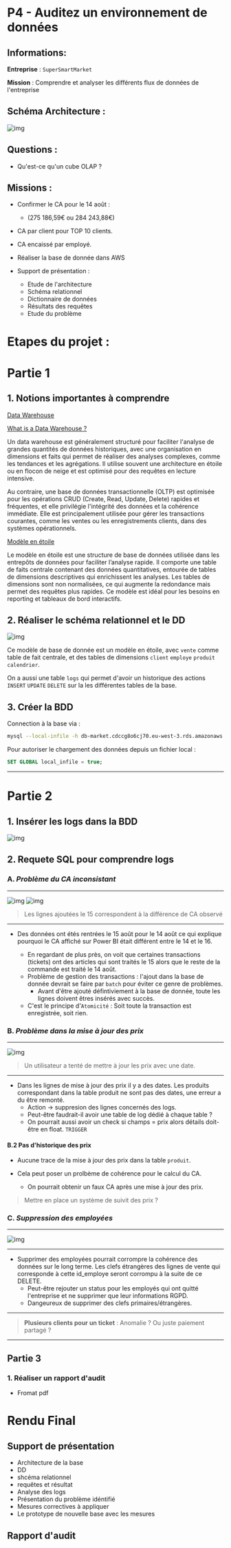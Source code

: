 # P4 - Auditez un environnement de données

## Informations: 

**Entreprise** : `SuperSmartMarket`

**Mission** : Comprendre et analyser les différents flux de données de l'entreprise

## Schéma Architecture :

![img](img/schema_architecture.jpg)

## Questions :

* Qu'est-ce qu'un cube OLAP ?


## Missions :

* Confirmer le CA pour le 14 août :
  * (275 186,59€ ou 284 243,88€)
* CA par client pour TOP 10 clients.
* CA encaissé par employé.

* Réaliser la base de donnée dans AWS

* Support de présentation :
  * Etude de l'architecture
  * Schéma relationnel
  * Dictionnaire de données
  * Résultats des requêtes
  * Etude du problème

# Etapes du projet :

# Partie 1

## 1. Notions importantes à comprendre

[Data Warehouse](https://fr.wikipedia.org/wiki/Entrep%C3%B4t_de_donn%C3%A9es)

[What is a Data Warehouse ?](https://www.startdataengineering.com/post/what-is-a-data-warehouse/)

Un data warehouse est généralement structuré pour faciliter l'analyse de grandes quantités de données historiques, avec une organisation en dimensions et faits qui permet de réaliser des analyses complexes, comme les tendances et les agrégations. Il utilise souvent une architecture en étoile ou en flocon de neige et est optimisé pour des requêtes en lecture intensive.

Au contraire, une base de données transactionnelle (OLTP) est optimisée pour les opérations CRUD (Create, Read, Update, Delete) rapides et fréquentes, et elle privilégie l'intégrité des données et la cohérence immédiate. Elle est principalement utilisée pour gérer les transactions courantes, comme les ventes ou les enregistrements clients, dans des systèmes opérationnels.

[Modèle en étoile](https://openclassrooms.com/fr/courses/7110891-realisez-des-dashboards-avec-power-bi/7212446-reliez-les-tables-pour-realiser-des-analyses-croisees)

Le modèle en étoile est une structure de base de données utilisée dans les entrepôts de données pour faciliter l’analyse rapide. Il comporte une table de faits centrale contenant des données quantitatives, entourée de tables de dimensions descriptives qui enrichissent les analyses. Les tables de dimensions sont non normalisées, ce qui augmente la redondance mais permet des requêtes plus rapides. Ce modèle est idéal pour les besoins en reporting et tableaux de bord interactifs.

## 2. Réaliser le schéma relationnel et le DD

![img](./img/schema_relationnel.png)

Ce modèle de base de donnée est un modèle en étoile, avec `vente` comme table de fait centrale, et des tables de dimensions `client` `employe` `produit` `calendrier`.

On a aussi une table `logs` qui permet d'avoir un historique des actions `INSERT` `UPDATE` `DELETE` sur la les différentes tables de la base.

## 3. Créer la BDD

Connection à la base via :

```bash
mysql --local-infile -h db-market.cdccg8o6cj70.eu-west-3.rds.amazonaws.com -u admin -p
```

Pour autoriser le chargement des données depuis un fichier local :

```sql
SET GLOBAL local_infile = true;
```

---

# Partie 2

## 1. Insérer les logs dans la BDD

![img](./resultat_requete/table_logs.PNG)

## 2. Requete SQL pour comprendre logs

### A. *Problème du CA inconsistant*

---

![img](./resultat_requete/requete_ca_15.PNG) ![img](./resultat_requete/ca_15.PNG)

> Les lignes ajoutées le 15 correspondent à la différence de CA observé

---


* Des données ont étés rentrées le 15 août pour le 14 août ce qui explique pourquoi le CA affiché sur Power BI était différent entre le 14 et le 16.
  
  * En regardant de plus près, on voit que certaines transactions (tickets) ont des articles qui sont traités le 15 alors que le reste de la commande est traité le 14 août.
  * Problème de gestion des transactions : l'ajout dans la base de donnée devrait se faire par `batch` pour éviter ce genre de problèmes.
    * Avant d'être ajouté défintiviement à la base de donnée, toute les lignes doivent êtres insérés avec succès.
  * C'est le principe d'`Atomicité` : Soit toute la transaction est enregistrée, soit rien.

### B. *Problème dans la mise à jour des prix*

---

![img](./resultat_requete/date_champs_prix.PNG)

> Un utilisateur a tenté de mettre à jour les prix avec une date.

---

* Dans les lignes de mise à jour des prix il y a des dates. Les produits correspondant dans la table produit ne sont pas des dates, une erreur a du être remonté.
   *  Action -> suppresion des lignes concernés des logs.
   *  Peut-être faudrait-il avoir une table de log dédié à chaque table ?
   *  On pourrait aussi avoir un check si champs = prix alors détails doit-être en float. `TRIGGER`

#### B.2 Pas d'historique des prix

* Aucune trace de la mise à jour des prix dans la table `produit`.

* Cela peut poser un prolbème de cohérence pour le calcul du CA.
  * On pourrait obtenir un faux CA après une mise à jour des prix.

> Mettre en place un système de suivit des prix ?

### C. *Suppression des employées*

---

![img](./resultat_requete/delete_employe.PNG)

---

*  Supprimer des employées pourrait corrompre la cohérence des données sur le long terme. Les clefs étrangères des lignes de vente qui corresponde à cette id_employe seront corrompu à la suite de ce DELETE.
   * Peut-être rejouter un status pour les employés qui ont quitté l'entreprise et ne supprimer que leur informations RGPD. 
   * Dangeureux de supprimer des clefs primaires/étrangères.

---

> **Plusieurs clients pour un ticket** : Anomalie ? Ou juste paiement partagé ?
  


---

## Partie 3

### 1. Réaliser un rapport d'audit

* Fromat pdf

# Rendu Final

## Support de présentation

* Architecture de la base
* DD
* shcéma relationnel
* requêtes et résultat
* Analyse des logs
* Présentation du problème idéntifié
* Mesures correctives à appliquer
* Le prototype de nouvelle base avec les mesures

## Rapport d'audit 
